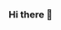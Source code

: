 ### Hi there 👋

<!--
**EmmanuelOlofintuyi/EmmanuelOlofintuyi** is a ✨ _special_ ✨ repository because its `README.md` (this file) appears on your GitHub profile.

Here are some ideas to get you started:

- 🔭 I’m currently working on ... I am currently trying to find ways to gain experience and improve my coding as a relatively new coder
- 🌱 I’m currently learning ... I am currently learning java and C
- 👯 I’m looking to collaborate on ... I am looking to collaborate on anything that wil help me improve my coding. preferably entry level stuff.
- 🤔 I’m looking for help with ...`trying to find interesting projects to contribute to and learn. such as maybe building a website, app, or game
- 💬 Ask me about ... anything
- 📫 How to reach me: ... through my email EmmanuelOlofintuyi@gmial.com
- 😄 Pronouns: ... He, him
- ⚡ Fun fact: ... I love comics and manga
-->
